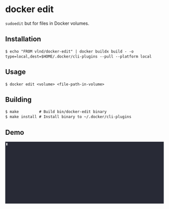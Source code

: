 # docker edit <volume> <file-path>

`sudoedit` but for files in Docker volumes.

## Installation

```shell
$ echo "FROM vlnd/docker-edit" | docker buildx build - -o type=local,dest=$HOME/.docker/cli-plugins --pull --platform local
```

## Usage

```shell
$ docker edit <volume> <file-path-in-volume>
```

## Building

```shell
$ make         # Build bin/docker-edit binary
$ make install # Install binary to ~/.docker/cli-plugins
```

## Demo

![demo](https://raw.githubusercontent.com/vvoland/docker-plugin-edit/master/.demo.gif)
